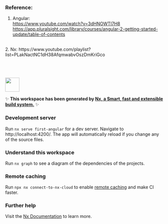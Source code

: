 ### Reference:
1. Angular:   
https://www.youtube.com/watch?v=3dHNOWTI7H8  
https://app.pluralsight.com/library/courses/angular-2-getting-started-update/table-of-contents  
<br>
2. Nx: https://www.youtube.com/playlist?list=PLakNactNC1dH38AfqmwabvOszDmKriGco


<br>
<br>
<br>
<br>

<a alt="Nx logo" href="https://nx.dev" target="_blank" rel="noreferrer"><img src="https://raw.githubusercontent.com/nrwl/nx/master/images/nx-logo.png" width="45"></a>

✨ **This workspace has been generated by [Nx, a Smart, fast and extensible build system.](https://nx.dev)** ✨

### Development server

Run `nx serve first-angular` for a dev server. Navigate to http://localhost:4200/. The app will automatically reload if you change any of the source files.

### Understand this workspace

Run `nx graph` to see a diagram of the dependencies of the projects.

### Remote caching

Run `npx nx connect-to-nx-cloud` to enable [remote caching](https://nx.app) and make CI faster.

### Further help

Visit the [Nx Documentation](https://nx.dev) to learn more.
